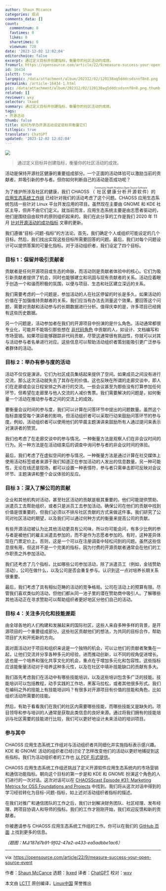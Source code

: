 ```yaml
---
author: Shaun Mccance
categories: 观点
comments_data: []
count:
  commentnum: 0
  favtimes: 0
  likes: 0
  sharetimes: 0
  viewnum: 728
date: '2023-12-02 12:02:04'
editorchoice: false
excerpt: 通过定义目标并创建指标，衡量你的社区活动的成效。
fromurl: https://opensource.com/article/22/9/measure-success-your-open-source-event
id: 16434
islctt: true
largepic: /data/attachment/album/202312/02/120138aq5dddcsdsnnf8n8.png
permalink: /article-16434-1.html
pic: /data/attachment/album/202312/02/120138aq5dddcsdsnnf8n8.png.thumb.jpg
related: []
reviewer: wxy
selector: lkxed
summary: 通过定义目标并创建指标，衡量你的社区活动的成效。
tags:
- 开源活动
thumb: false
title: 如何为举办开源活动设定目标并衡量它们
titlepic: true
translator: ChatGPT
updated: '2023-12-02 12:02:04'
---
```


![](/data/attachment/album/202312/02/120138aq5dddcsdsnnf8n8.png)



> 
> 通过定义目标并创建指标，衡量你的社区活动的成效。
> 
> 
> 


活动是保持开源社区健康的重要组成部分。一个正面的活动体验可以激励当前的贡献者，并吸引新的参与者。但你如何判断自己的活动是否成功呢？


为了维护所涉及社区的健康，我们 CHAOSS （<ruby> 社区健康分析开源软件 <rt>  Community Health Analytics Open Source Software </rt></ruby>）的 [应用生态系统工作组](https://github.com/chaoss/wg-app-ecosystem) 已经针对我们的活动考虑了这个问题。CHAOSS 应用生态系统包括一些针对 Linux 平台开发应用的项目。虽然现在主要由 GNOME 和 KDE 社区主导，但并不由它们定义。就当前而言，应用生态系统主要是由志愿者驱动的，他们是围绕自由软件的原则组织起来的。我们在此分享的工作是我们 2020 年 11 月 [针对开源活动的成功指标](https://opensource.com/article/20/11/chaoss-open-source-events) 文章的更新。


我们遵循“目标-问题-指标”的方法论。首先，我们确定个人或组织可能设定的几个目标。然后，我们找出实现这些目标所需要回答的问题。最后，我们对每个问题设计可以提供答案的可量化指标。对于活动组织者，我们设定了四个目标。


### 目标 1：保留并吸引贡献者


贡献者是任何开源项目或生态的命脉，而活动则是贡献者体验中的核心。它们为吸引新贡献者提供了机会，同时也能够建立和巩固与现有贡献者的关系。活动应着眼于创造一个和谐而积极的氛围，以便与项目、生态和社区建立深远的关系。


我们需要考虑的一个问题是，参加活动的人在社区停留的时长是多久。如果活动的价值在于加强维持贡献者的关系，我们应当有办法去测量这个效果。要回答这个问题，需要对贡献和活动参与的长期数据进行分析。值得庆幸的是，许多项目已经拥有这些历史数据。


另一个问题是，活动参加者在我们的开源项目中扮演的是什么角色。活动通常都很专业化，可能并不能吸引那些想在 [非代码角色](https://opensource.com/article/22/8/non-code-contribution-powers-open-source) 中贡献的人，如设计、文档编写和市场营销。如果项目能够跟踪非代码贡献，尽管这通常很有挑战性，你就可以对其与活动参与者名单进行对应。这些信息可以帮助活动组织者策划能吸引更广泛参与者群体的活动。


### 目标 2：举办有参与度的活动


活动不仅仅是演讲。它们为社区成员集结起来提供了空间。如果成员之间没有进行交流，那么这次活动就失去了其存在的价值。这也反映在所谓的走廊交谈中，即人们在走廊或会议日程安排之外进行的交流。一些会议甚至为那些没有打算参加任何环节，但希望在走廊里与他人交流的人减价售票。我们需要解决的问题是，如何衡量一个活动在推动参与者之间的交流上的成效。


要衡量会议时间的参与度，我们可以计算在问答环节中提出的问题数量。虽然这个指标直接受每个演讲者的影响，但活动组织者可以采取行动来鼓励问答环节的参与度。例如，活动组织者可以使用他们的早晨主题演讲来鼓励所有人通过提问来表示对演讲者的赞赏。


我们也考虑了在走廊交谈中的参与情况。一种衡量方法是观察人们在非会议时间的行为。另一种方法是在活动结束后的调查中询问参与者的非会议时间的体验。


最后，我们考虑了在虚拟空间的参与情况。一种衡量方法是通过计算在社交媒体上使用活动标签或者来源于我们知道正在参加活动的人发出的信息数量。另一种可能性，无论在线还是现场，都可以设置一种表情符，参与者只需单击即可反映对会议环节、主题演讲和整个会议体验的反应。


### 目标 3：深入了解公司的贡献


企业和其他机构对活动，甚至社区活动的贡献是极其重要的。他们可能提供赞助、派遣员工去帮助组织，或者只是派员工去参加活动。确保公司在他们的贡献中找到价值是很重要的，但我们必须以不排斥社区贡献的方式来做这件事。我们研究了公司对社区活动的期望，以及我们可以通过何种方式的衡量来提高公司的贡献。


有些开源活动被认为比其他活动更具有公司味，所以你可能会问，有多少比例的参与者是被他们的雇主派遣去参加的，而不是作为志愿者参加的。有时，这种差异体现在门票定价上。否则，这是一个可以在注册调查中轻松问到的问题。虽然这些信息很有用，但这并不是一个完美的指标，因为付费的开源贡献者通常会在他们的工作职责之外参加活动。


我们还考虑了几个指标，比如哪些公司参加活动，除了派遣员工（例如，金钱赞助活动），公司在做什么，以及公司是否会重复参与。认识到这一点对培养长期关系很重要。


最后，我们考虑了具有相似范畴的活动的竞争格局。公司在活动上的预算有限。尽管我们喜欢类似的活动，但他们都从同一池子里的潜在赞助商中吸引人。了解哪些其他活动正在寻求赞助可以帮助组织者更好地区分他们自己的活动。


### 目标 4：关注多元化和技能差距


由全球各地的人们构建和发展起来的国际社区，这些人来自多种多样的背景，是开源项目的一个重要组成部分。这些社区贡献他们的想法，为共同的目标合作，帮助项目扩大和开拓新的方向。


面对面活动对于项目和组织来说是一个独特的机会，可以让他们的贡献者聚集在一起，让他们交流并分享各种多元的经验，进而推动创新，以不同的视角促进增长。这也是一个培养和强化共享文化的机会，重点在于增加多元化和包容性。这些指标应该能衡量活动对于培养这种多元性，以及在社区中填补技能缺口的贡献有多大。


我们首先考虑我们在活动中有哪些技能培训，以及这些培训包含多广泛的技能。技能培训可以包括教程，动手实践的工作坊，黑客马拉松，或者其他很多形式。我们在编码之外的技能上有技能培训吗？有很多对开源项目有价值的技能和角色，比如组织活动所需要的技能。


然后，有助于看看我们在我们的社区内需要哪些技能，而哪些技能又是缺失的。项目领导和参与培训的人通常是获取此类信息的良好来源。通过将我们拥有的技能培训与社区需要的技能进行比较，我们可以更好地设计未来活动的培训项目。


### 参与其中


CHAOSS 应用生态系统工作组对与活动组织者共同细化并实施指标表示感兴趣。KDE 和 GNOME 活动的组织者已经讨论了怎样改变他们的活动以更好地捕捉到这些指标。我们为活动组织者的工作也 [以 PDF 形式提供](https://github.com/chaoss/wg-app-ecosystem/blob/main/Metrics%20for%20OSS%20Event%20Organizers%20-%20CHAOSS%20App%20Ecosystem%20(Oct%202021).pdf)。


CHAOSS 应用生态系统工作组还挑战了定义开源软件应用生态系统内的市场营销和通信功能指标。朝向这个目标的第一步是和 KDE 和 GNOME 扮演这个角色的人们进行的一次对话。这次对话可以在 [CHAOSScast Episode #31: Marketing Metrics for OSS Foundations and Projects](https://podcast.chaoss.community/31) 中找到。我们将从这次对话中得到的学习经验转化为目标-问题-指标，如上述对活动组织者指标的描述。


在我们对推广和通信团队的工作之后，我们计划解决财务团队、社区经理、发布经理、跨项目协调人和导师的指标。我们的工作才刚刚开始，我们欢迎反馈和新的贡献者。


你被邀请参与 CHAOSS 应用生态系统工作组的工作。你可以在我们的 [GitHub 页面](https://github.com/chaoss/wg-app-ecosystem) 上找到更多的信息。


*（题图：MJ/187d7b91-9f02-47a2-a433-ea5adbbe1ac6）*




---


via: <https://opensource.com/article/22/9/measure-success-your-open-source-event>


作者：[Shaun McCance](https://opensource.com/users/shaunm) 选题：[lkxed](https://github.com/lkxed) 译者：[ChatGPT](https://linux.cn/lctt/ChatGPT) 校对：[wxy](https://github.com/wxy)


本文由 [LCTT](https://github.com/LCTT/TranslateProject) 原创编译，[Linux中国](https://linux.cn/) 荣誉推出